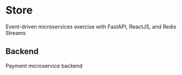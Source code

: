 # Store

Event-driven microservices exercise with FastAPI, ReactJS, and Redis Streams

## Backend

Payment microservice backend
